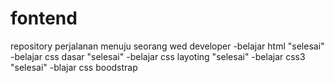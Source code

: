 # fontend
repository perjalanan menuju seorang wed developer
-belajar html "selesai"
-belajar css dasar "selesai"
-belajar css layoting "selesai"
-belajar css3 "selesai"
-blajar css boodstrap
